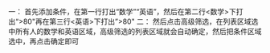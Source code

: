 ﻿一：
首先添加条件，在第一行打出“数学”“英语”，然后在第二行<数学>下打出“>80"再在第三行<英语>下打出”>80"
二：
然后点击高级筛选，在列表区域选中所有人的数学和英语区域，高级筛选的列表区域就会自动确定，然后把条件区域选中，再点击确定即可
